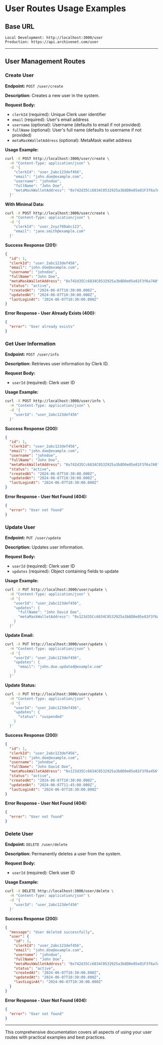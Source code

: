 # User Routes Usage Examples

## Base URL

```
Local Development: http://localhost:3000/user
Production: https://api.archivenet.com/user
```

---

## User Management Routes

### Create User

**Endpoint:** `POST /user/create`

**Description:** Creates a new user in the system.

**Request Body:**
- `clerkId` (required): Unique Clerk user identifier
- `email` (required): User's email address
- `username` (optional): Username (defaults to email if not provided)
- `fullName` (optional): User's full name (defaults to username if not provided)
- `metaMaskWalletAddress` (optional): MetaMask wallet address

**Usage Example:**

```bash
curl -X POST http://localhost:3000/user/create \
  -H "Content-Type: application/json" \
  -d '{
    "clerkId": "user_2abc123def456",
    "email": "john.doe@example.com",
    "username": "johndoe",
    "fullName": "John Doe",
    "metaMaskWalletAddress": "0x742d35Cc6834C0532925a3b8D0e05e81F3f6a7A0"
  }'
```

**With Minimal Data:**

```bash
curl -X POST http://localhost:3000/user/create \
  -H "Content-Type: application/json" \
  -d '{
    "clerkId": "user_2xyz789abc123",
    "email": "jane.smith@example.com"
  }'
```

**Success Response (201):**
```json
{
  "id": 1,
  "clerkId": "user_2abc123def456",
  "email": "john.doe@example.com",
  "username": "johndoe",
  "fullName": "John Doe",
  "metaMaskWalletAddress": "0x742d35Cc6834C0532925a3b8D0e05e81F3f6a7A0",
  "status": "active",
  "createdAt": "2024-06-07T10:30:00.000Z",
  "updatedAt": "2024-06-07T10:30:00.000Z",
  "lastLoginAt": "2024-06-07T10:30:00.000Z"
}
```

**Error Response - User Already Exists (400):**
```json
{
  "error": "User already exists"
}
```

### Get User Information

**Endpoint:** `POST /user/info`

**Description:** Retrieves user information by Clerk ID.

**Request Body:**
- `userId` (required): Clerk user ID

**Usage Example:**

```bash
curl -X POST http://localhost:3000/user/info \
  -H "Content-Type: application/json" \
  -d '{
    "userId": "user_2abc123def456"
  }'
```

**Success Response (200):**
```json
{
  "id": 1,
  "clerkId": "user_2abc123def456",
  "email": "john.doe@example.com",
  "username": "johndoe",
  "fullName": "John Doe",
  "metaMaskWalletAddress": "0x742d35Cc6834C0532925a3b8D0e05e81F3f6a7A0",
  "status": "active",
  "createdAt": "2024-06-07T10:30:00.000Z",
  "updatedAt": "2024-06-07T10:30:00.000Z",
  "lastLoginAt": "2024-06-07T10:30:00.000Z"
}
```

**Error Response - User Not Found (404):**
```json
{
  "error": "User not found"
}
```

### Update User

**Endpoint:** `PUT /user/update`

**Description:** Updates user information.

**Request Body:**
- `userId` (required): Clerk user ID
- `updates` (required): Object containing fields to update

**Usage Example:**

```bash
curl -X PUT http://localhost:3000/user/update \
  -H "Content-Type: application/json" \
  -d '{
    "userId": "user_2abc123def456",
    "updates": {
      "fullName": "John David Doe",
      "metaMaskWalletAddress": "0x123d35Cc6834C0532925a3b8D0e05e81F3f6a456"
    }
  }'
```

**Update Email:**

```bash
curl -X PUT http://localhost:3000/user/update \
  -H "Content-Type: application/json" \
  -d '{
    "userId": "user_2abc123def456",
    "updates": {
      "email": "john.doe.updated@example.com"
    }
  }'
```

**Update Status:**

```bash
curl -X PUT http://localhost:3000/user/update \
  -H "Content-Type: application/json" \
  -d '{
    "userId": "user_2abc123def456",
    "updates": {
      "status": "suspended"
    }
  }'
```

**Success Response (200):**
```json
{
  "id": 1,
  "clerkId": "user_2abc123def456",
  "email": "john.doe@example.com",
  "username": "johndoe",
  "fullName": "John David Doe",
  "metaMaskWalletAddress": "0x123d35Cc6834C0532925a3b8D0e05e81F3f6a456",
  "status": "active",
  "createdAt": "2024-06-07T10:30:00.000Z",
  "updatedAt": "2024-06-07T11:45:00.000Z",
  "lastLoginAt": "2024-06-07T10:30:00.000Z"
}
```

**Error Response - User Not Found (404):**
```json
{
  "error": "User not found"
}
```

### Delete User

**Endpoint:** `DELETE /user/delete`

**Description:** Permanently deletes a user from the system.

**Request Body:**
- `userId` (required): Clerk user ID

**Usage Example:**

```bash
curl -X DELETE http://localhost:3000/user/delete \
  -H "Content-Type: application/json" \
  -d '{
    "userId": "user_2abc123def456"
  }'
```

**Success Response (200):**
```json
{
  "message": "User deleted successfully",
  "user": {
    "id": 1,
    "clerkId": "user_2abc123def456",
    "email": "john.doe@example.com",
    "username": "johndoe",
    "fullName": "John Doe",
    "metaMaskWalletAddress": "0x742d35Cc6834C0532925a3b8D0e05e81F3f6a7A0",
    "status": "active",
    "createdAt": "2024-06-07T10:30:00.000Z",
    "updatedAt": "2024-06-07T10:30:00.000Z",
    "lastLoginAt": "2024-06-07T10:30:00.000Z"
  }
}
```

**Error Response - User Not Found (404):**
```json
{
  "error": "User not found"
}
```

---


This comprehensive documentation covers all aspects of using your user routes with practical examples and best practices.